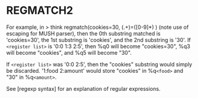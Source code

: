 # REGMATCH2

  For example, in
    > think regmatch(cookies=30, (.+)=(\[0-9\]*) )
  (note use of escaping for MUSH parser), then the 0th substring matched is 'cookies=30', the 1st substring is 'cookies', and the 2nd substring is '30'. If `<register list>` is '0:0 1:3 2:5', then %q0 will become "cookies=30", %q3 will become "cookies", and %q5 will become "30".

  If `<register list>` was '0:0 2:5', then the "cookies" substring would simply be discarded. '1:food 2:amount' would store "cookies" in %q`<food>` and "30" in %q`<amount>`.

  See [regexp syntax] for an explanation of regular expressions.

